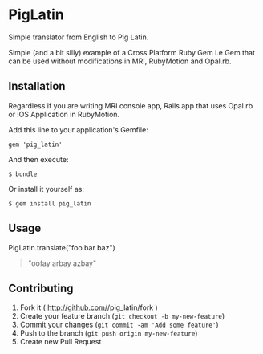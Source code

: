 # PigLatin

Simple translator from English to Pig Latin.

Simple (and a bit silly) example of a Cross Platform Ruby Gem
i.e Gem that can be used without modifications in MRI, RubyMotion and Opal.rb.

## Installation

Regardless if you are writing MRI console app, Rails app that uses Opal.rb
or iOS Application in RubyMotion.

Add this line to your application's Gemfile:

    gem 'pig_latin'

And then execute:

    $ bundle

Or install it yourself as:

    $ gem install pig_latin


## Usage

PigLatin.translate("foo bar baz")
> "oofay arbay azbay"

## Contributing

1. Fork it ( http://github.com/<my-github-username>/pig_latin/fork )
2. Create your feature branch (`git checkout -b my-new-feature`)
3. Commit your changes (`git commit -am 'Add some feature'`)
4. Push to the branch (`git push origin my-new-feature`)
5. Create new Pull Request
